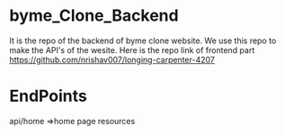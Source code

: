 # byme_Clone_Backend
It is the repo of the backend of byme clone website. We use this repo to make the API's of the wesite. Here is the repo link of frontend part https://github.com/nrishav007/longing-carpenter-4207
# EndPoints
api/home =>home page resources <br>